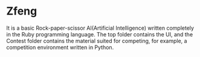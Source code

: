 Zfeng
=====

It is a basic Rock-paper-scissor AI(Artificial Intelligence) written completely in the Ruby programming language. The top folder contains the UI, and the Contest folder contains the material suited for competing, for example, a competition environment written in Python.
